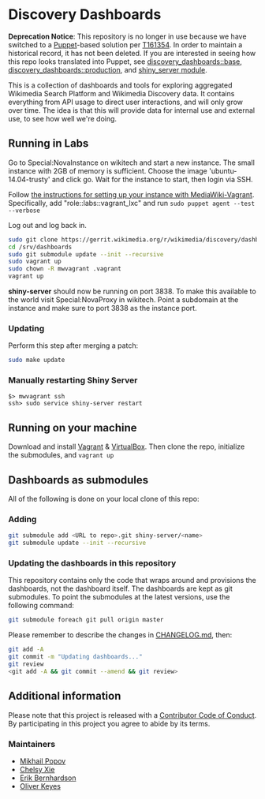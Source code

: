 # Discovery Dashboards

**Deprecation Notice**: This repository is no longer in use because we have switched to a [Puppet](https://phabricator.wikimedia.org/source/operations-puppet/)-based solution per [T161354](https://phabricator.wikimedia.org/T161354). In order to maintain a historical record, it has not been deleted. If you are interested in seeing how this repo looks translated into Puppet, see [discovery\_dashboards::base](https://phabricator.wikimedia.org/source/operations-puppet/browse/production/modules/profile/manifests/discovery_dashboards/base.pp), [discovery\_dashboards::production](https://phabricator.wikimedia.org/source/operations-puppet/browse/production/modules/profile/manifests/discovery_dashboards/production.pp), and [shiny\_server module](https://phabricator.wikimedia.org/source/operations-puppet/browse/production/modules/shiny_server/).

This is a collection of dashboards and tools for exploring aggregated Wikimedia Search Platform and Wikimedia Discovery data. It contains everything from API usage to direct user interactions, and will only grow over time. The idea is that this will provide data for internal use and external use, to see how well we're doing.

## Running in Labs

Go to Special:NovaInstance on wikitech and start a new instance. The small instance with 2GB of memory is sufficient. Choose the image 'ubuntu-14.04-trusty' and click go. Wait for the instance to start, then login via SSH.

Follow [the instructions for setting up your instance with MediaWiki-Vagrant](https://wikitech.wikimedia.org/wiki/Help:MediaWiki-Vagrant_in_Labs#Setting_up_your_instance_with_MediaWiki-Vagrant). Specifically, add "role::labs::vagrant_lxc" and run `sudo puppet agent --test --verbose`

Log out and log back in.

```bash
sudo git clone https://gerrit.wikimedia.org/r/wikimedia/discovery/dashboard /srv/dashboards
cd /srv/dashboards
sudo git submodule update --init --recursive
sudo vagrant up
sudo chown -R mwvagrant .vagrant
vagrant up
```

**shiny-server** should now be running on port 3838. To make this
available to the world visit Special:NovaProxy in wikitech. Point a
subdomain at the instance and make sure to port 3838 as the instance
port.

### Updating

Perform this step after merging a patch:

```bash
sudo make update
```

### Manually restarting Shiny Server

```
$> mwvagrant ssh
ssh> sudo service shiny-server restart
```

## Running on your machine

Download and install [Vagrant](https://www.vagrantup.com/downloads.html) & [VirtualBox](https://www.virtualbox.org/wiki/Downloads). Then clone the repo, initialize the submodules, and `vagrant up`

## Dashboards as submodules

All of the following is done on your local clone of this repo:

### Adding

```bash
git submodule add <URL to repo>.git shiny-server/<name>
git submodule update --init --recursive
```

### Updating the dashboards in this repository

This repository contains only the code that wraps around and
provisions the dashboards, not the dashboard itself. The dashboards
are kept as git submodules. To point the submodules at the latest
versions, use the following command:

```bash
git submodule foreach git pull origin master
```

Please remember to describe the changes in [CHANGELOG.md](CHANGELOG.md), then:

```bash
git add -A
git commit -m "Updating dashboards..."
git review
<git add -A && git commit --amend && git review>
```

## Additional information

Please note that this project is released with a [Contributor Code of Conduct](CONDUCT.md). By participating in this project you agree to abide by its terms.

### Maintainers

- [Mikhail Popov](https://meta.wikimedia.org/wiki/User:MPopov_(WMF))
- [Chelsy Xie](https://meta.wikimedia.org/wiki/User:CXie_(WMF))
- [Erik Bernhardson](https://meta.wikimedia.org/wiki/User:EBernhardson_(WMF))
- [Oliver Keyes](https://meta.wikimedia.org/wiki/User:Okeyes_(WMF))
